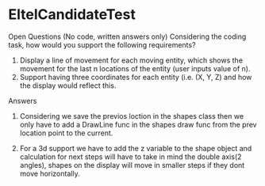 # EltelCandidateTest
Open Questions
(No code, written answers only)
Considering the coding task, how would you support the following requirements?
1. Display a line of movement for each moving entity, which shows the movement for 
the last n locations of the entity (user inputs value of n).
2. Support having three coordinates for each entity (i.e. (X, Y, Z) and how the display 
would reflect this.

Answers
1. Considering we save the previos loction in the shapes class
then we only have to add a DrawLine func in the shapes draw func from the 
prev location point to the current.

2. For a 3d support we have to add the z variable to the shape object
and calculation for next steps will have to take in mind the double axis(2 angles),
shapes on the display will move in smaller steps if they dont move horizontally.
